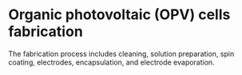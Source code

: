 # Organic photovoltaic (OPV) cells fabrication

The fabrication process includes cleaning, solution preparation, spin coating, electrodes, encapsulation, and electrode evaporation.